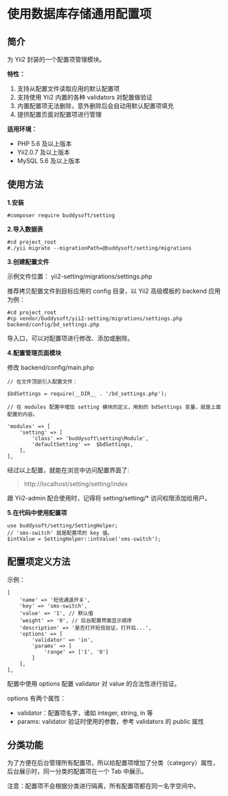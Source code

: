 # 使用数据库存储通用配置项

## 简介

为 Yii2 封装的一个配置项管理模块。

**特性：**

1. 支持从配置文件读取应用的默认配置项
2. 支持使用 Yii2 内置的各种 validators 对配置做验证
3. 内置配置项无法删除，意外删除后会自动用默认配置项填充
4. 提供配置页面对配置项进行管理

**适用环境：**

- PHP 5.6 及以上版本
- Yii2.0.7 及以上版本
- MySQL 5.6 及以上版本


## 使用方法

**1.安装**

```
#composer require buddysoft/setting
```

**2.导入数据表**

```
#cd project_root
#./yii migrate --migrationPath=@buddysoft/setting/migrations
```

**3.创建配置文件**

示例文件位置： yii2-setting/migrations/settings.php

推荐拷贝配置文件到目标应用的 config 目录，以 Yii2 高级模板的 backend 应用为例：

```
#cd project_root
#cp vendor/buddysoft/yii2-setting/migrations/settings.php backend/config/bd_settings.php
```

导入口，可以对配置项进行修改、添加或删除。

**4.配置管理页面模块**

修改 backend/config/main.php

```
// 在文件顶部引入配置文件：

$bdSettings = require(__DIR__ . '/bd_settings.php');

// 在 modules 配置中增加 setting 模块的定义，用到的 bdSettings 变量，就是上面配置的内容。

'modules' => [
    'setting' => [
        'class' => 'buddysoft\setting\Module',
        'defaultSetting' =>  $bdSettings,
    ],
],
```

经过以上配置，就能在浏览中访问配置界面了:

>http://localhost/setting/setting/index

跟 Yii2-admin 配合使用时，记得将 setting/setting/* 访问权限添加给用户。

**5.在代码中使用配置项**

```
use buddysoft/setting/SettingHelper;
// 'sms-switch' 就是配置项的 key 值。
$intValue = SettingHelper::intValue('sms-switch');

```

## 配置项定义方法

示例：

```
[
    'name' => '短信通道开关',
    'key' => 'sms-switch',
    'value' => '1', // 默认值
    'weight' => '0', // 后台配置界面显示顺序
    'description' => '是否打开短信验证，打开后...',
    'options' => [
        'validator' => 'in',
        'params' => [
            'range' => ['1', '0']
        ]
    ],
],
```

配置中使用 options 配置 validator 对 value 的合法性进行验证。

options 有两个属性：

- validator：配置项名字，诸如 integer, string, in 等
- params: validator 验证时使用的参数，参考 validators 的 public 属性

## 分类功能

为了方便在后台管理所有配置项，所以给配置项增加了分类（category）属性，后台展示时，同一分类的配置项在一个 Tab 中展示。

注意：配置项不会根据分类进行隔离，所有配置项都在同一名字空间中。
